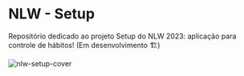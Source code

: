 # NLW - Setup
Repositório dedicado ao projeto Setup do NLW 2023: aplicação para controle de hábitos! (Em desenvolvimento 🏗)

![nlw-setup-cover](https://user-images.githubusercontent.com/54003876/213342296-6c25f062-f10d-4ce5-8740-00989c841bac.png)
